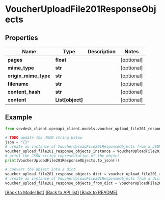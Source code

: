 # VoucherUploadFile201ResponseObjects


## Properties

Name | Type | Description | Notes
------------ | ------------- | ------------- | -------------
**pages** | **float** |  | [optional] 
**mime_type** | **str** |  | [optional] 
**origin_mime_type** | **str** |  | [optional] 
**filename** | **str** |  | [optional] 
**content_hash** | **str** |  | [optional] 
**content** | **List[object]** |  | [optional] 

## Example

```python
from sevdesk_client.openapi_client.models.voucher_upload_file201_response_objects import VoucherUploadFile201ResponseObjects

# TODO update the JSON string below
json = "{}"
# create an instance of VoucherUploadFile201ResponseObjects from a JSON string
voucher_upload_file201_response_objects_instance = VoucherUploadFile201ResponseObjects.from_json(json)
# print the JSON string representation of the object
print(VoucherUploadFile201ResponseObjects.to_json())

# convert the object into a dict
voucher_upload_file201_response_objects_dict = voucher_upload_file201_response_objects_instance.to_dict()
# create an instance of VoucherUploadFile201ResponseObjects from a dict
voucher_upload_file201_response_objects_from_dict = VoucherUploadFile201ResponseObjects.from_dict(voucher_upload_file201_response_objects_dict)
```
[[Back to Model list]](../README.md#documentation-for-models) [[Back to API list]](../README.md#documentation-for-api-endpoints) [[Back to README]](../README.md)


